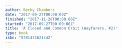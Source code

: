 ```yaml
---
author: Becky Chambers
date: "2017-09-27T00:00:00Z"
finished: "2017-11-28T00:00:00Z"
started: "2017-09-27T00:00:00Z"
title: 'A Closed and Common Orbit (Wayfarers, #2)'
type: book
isbn: "9781473621442"
---
```

